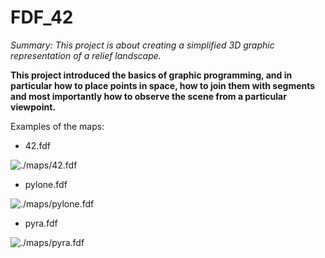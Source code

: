 # FDF_42
*Summary: This project is about creating a simplified 3D graphic representation of a relief landscape.*

**This project introduced the basics of graphic programming, and in particular how to place points in space, how to join them with segments and most importantly how to observe the scene from a particular viewpoint.**

Examples of the maps:

* 42.fdf

![./maps/42.fdf](https://pp.userapi.com/c850616/v850616032/59776/aDqyt3Atf2s.jpg)

* pylone.fdf

![./maps/pylone.fdf](https://pp.userapi.com/c850616/v850616032/5978a/Xkj2nnysU5U.jpg)

* pyra.fdf

![./maps/pyra.fdf](https://pp.userapi.com/c850616/v850616032/59794/pO-OV6wC694.jpg)
